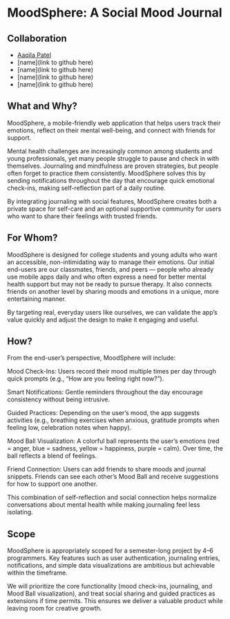 # MoodSphere: A Social Mood Journal 

## Collaboration 

- [Aaqila Patel](https://github.com/aaqilap)
- [name](link to github here)
- [name](link to github here)
- [name](link to github here)
- [name](link to github here)

## What and Why?

MoodSphere, a mobile-friendly web application that helps users track their emotions, reflect on their mental well-being, and connect with friends for support.

Mental health challenges are increasingly common among students and young professionals, yet many people struggle to pause and check in with themselves. Journaling and mindfulness are proven strategies, but people often forget to practice them consistently. MoodSphere solves this by sending notifications throughout the day that encourage quick emotional check-ins, making self-reflection part of a daily routine.

By integrating journaling with social features, MoodSphere creates both a private space for self-care and an optional supportive community for users who want to share their feelings with trusted friends.

## For Whom?

MoodSphere is designed for college students and young adults who want an accessible, non-intimidating way to manage their emotions. Our initial end-users are our classmates, friends, and peers — people who already use mobile apps daily and who often express a need for better mental health support but may not be ready to pursue therapy. It also connects friends on another level by sharing moods and emotions in a unique, more entertaining manner. 

By targeting real, everyday users like ourselves, we can validate the app’s value quickly and adjust the design to make it engaging and useful.

## How?

From the end-user’s perspective, MoodSphere will include:

Mood Check-Ins: Users record their mood multiple times per day through quick prompts (e.g., “How are you feeling right now?”).

Smart Notifications: Gentle reminders throughout the day encourage consistency without being intrusive.

Guided Practices: Depending on the user’s mood, the app suggests activities (e.g., breathing exercises when anxious, gratitude prompts when feeling low, celebration notes when happy).

Mood Ball Visualization: A colorful ball represents the user’s emotions (red = anger, blue = sadness, yellow = happiness, purple = calm). Over time, the ball reflects a blend of feelings.

Friend Connection: Users can add friends to share moods and journal snippets. Friends can see each other’s Mood Ball and receive suggestions for how to support one another.

This combination of self-reflection and social connection helps normalize conversations about mental health while making journaling feel less isolating.

## Scope 

MoodSphere is appropriately scoped for a semester-long project by 4–6 programmers. Key features such as user authentication, journaling entries, notifications, and simple data visualizations are ambitious but achievable within the timeframe.

We will prioritize the core functionality (mood check-ins, journaling, and Mood Ball visualization), and treat social sharing and guided practices as extensions if time permits. This ensures we deliver a valuable product while leaving room for creative growth.


